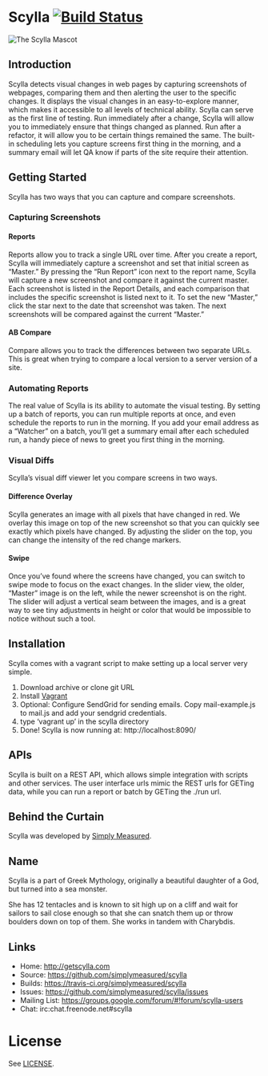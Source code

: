 # Scylla [![Build Status](https://travis-ci.org/simplymeasured/scylla.png?branch=master)](https://travis-ci.org/simplymeasured/scylla)

![The Scylla Mascot](https://rawgithub.com/simplymeasured/scylla/master/public/images/scylla.svg)

## Introduction
Scylla detects visual changes in web pages by capturing screenshots of webpages, comparing them and then alerting the user to the specific changes. It displays the visual changes in an easy-to-explore manner, which makes it accessible to all levels of technical ability.
Scylla can serve as the first line of testing. Run immediately after a change, Scylla will allow you to immediately ensure that things changed as planned.  Run after a refactor, it will allow you to be certain things remained the same.
The built-in scheduling lets you capture screens first thing in the morning, and a summary email will let QA know if parts of the site require their attention.

## Getting Started
Scylla has two ways that you can capture and compare screenshots.

### Capturing Screenshots
#### Reports
Reports allow you to track a single URL over time. After you create a report, Scylla will immediately capture a screenshot and set that initial screen as “Master.”  By pressing the “Run Report” icon next to the report name, Scylla will capture a new screenshot and compare it against the current master. Each screenshot is listed in the Report Details, and each comparison that includes the specific screenshot is listed next to it.  To set the new “Master,” click the star next to the date that screenshot was taken. The next screenshots will be compared against the current “Master.”

#### AB Compare
Compare allows you to track the differences between two separate URLs. This is great when trying to compare a local version to a server version of a site.

### Automating Reports
The real value of Scylla is its ability to automate the visual testing. By setting up a batch of reports, you can run multiple reports at once, and even schedule the reports to run in the morning.  If you add your email address as a “Watcher” on a batch, you’ll get a summary email after each scheduled run, a handy piece of news to greet you first thing in the morning.

### Visual Diffs
Scylla’s visual diff viewer let you compare screens in two ways.

#### Difference Overlay
Scylla generates an image with all pixels that have changed in red.  We overlay this image on top of the new screenshot so that you can quickly see exactly which pixels have changed.  By adjusting the slider on the top, you can change the intensity of the red change markers.

#### Swipe
Once you’ve found where the screens have changed, you can switch to swipe mode to focus on the exact changes. In the slider view, the older, “Master” image is on the left, while the newer screenshot is on the right.  The slider will adjust a vertical seam between the images, and is a great way to see tiny adjustments in height or color that would be impossible to notice without such a tool.

## Installation
Scylla comes with a vagrant script to make setting up a local server very simple.

1. Download archive or clone git URL
2. Install [Vagrant]
3. Optional: Configure SendGrid for sending emails.
    Copy mail-example.js to mail.js and add your sendgrid credentials.
3. type ‘vagrant up’ in the scylla directory
4. Done! Scylla is now running at: http://localhost:8090/

## APIs
Scylla is built on a REST API, which allows simple integration with scripts and other services. The user interface urls mimic the REST urls for GETing data, while you can run a report or batch by GETing the ./run url.

## Behind the Curtain
Scylla was developed by [Simply Measured][sm].

## Name
Scylla is a part of Greek Mythology, originally a beautiful daughter of a God, but turned into a sea monster.

She has 12 tentacles and is known to sit high up on a cliff and wait for sailors to sail close enough so that she
can snatch them up or throw boulders down on top of them. She works in tandem with Charybdis.

## Links

* Home: http://getscylla.com
* Source: https://github.com/simplymeasured/scylla
* Builds: https://travis-ci.org/simplymeasured/scylla
* Issues: https://github.com/simplymeasured/scylla/issues
* Mailing List: https://groups.google.com/forum/#!forum/scylla-users
* Chat: irc:chat.freenode.net#scylla

# License
See [LICENSE][license].

[sm]: http://simplymeasured.com
[vagrant]: http://vagrantup.com
[license]: https://github.com/simplymeasured/scylla/blob/master/LICENSE.md
